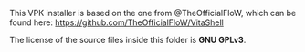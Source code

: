 This VPK installer is based on the one from @TheOfficialFloW, which can be found here: https://github.com/TheOfficialFloW/VitaShell

The license of the source files inside this folder is **GNU GPLv3**.